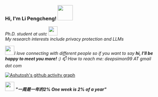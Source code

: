### Hi, I'm Li Pengcheng! <img src="https://media.giphy.com/media/mGcNjsfWAjY5AEZNw6/giphy.gif" width="50">

<!--
**Pongking/Pongking** is a ✨ _special_ ✨ repository because its `README.md` (this file) appears on your GitHub profile.
Here are some ideas to get you started:
-->

<p><em>Ph.D. student at ustc <img src="https://media.giphy.com/media/fYSnHlufseco8Fh93Z/giphy.gif" width="30"></br>
My research interests include privacy protection and LLMs 

 <img src="https://media.giphy.com/media/LnQjpWaON8nhr21vNW/giphy.gif" width="30">I love connecting with different people</b> so if you want to say <b>hi, I'll be happy to meet you more!</b> :)
 📫 How to reach me: deepsimon99 AT gmail dot com
</em></p>


[![Ashutosh's github activity graph](https://github-readme-activity-graph.vercel.app/graph?username=Pongking&theme=tokyo-night)](https://github.com/ashutosh00710/github-readme-activity-graph)

<img src="https://media.giphy.com/media/WUlplcMpOCEmTGBtBW/giphy.gif" width="30">
 <em><b>"一周是一年的2% One week is 2% of a year"</em>



  







